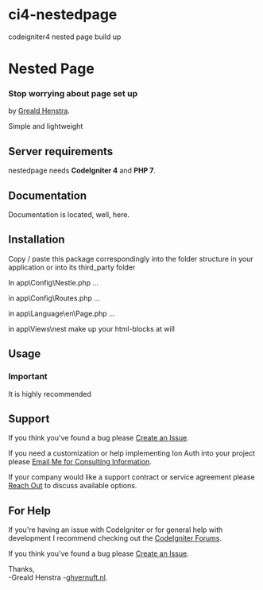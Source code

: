 # ci4-nestedpage
codeigniter4 nested page build up
# Nested Page
### Stop worrying about page set up
by [Greald Henstra](https://ghvernuft.nl).

Simple and lightweight

## Server requirements
nestedpage needs **CodeIgniter 4** and **PHP 7**.

## Documentation
Documentation is located, well, here.

## Installation
Copy / paste this package correspondingly into the folder structure in your application or into its third_party folder

In app\Config\Nestle.php ...

in app\Config\Routes.php ...

in app\Language\en\Page.php ...

in app\Views\nest make up your html-blocks at will

## Usage

### Important
It is highly recommended 


## Support
If you think you've found a bug please [Create an Issue](https://github.com/greald/ci4-nestedpage/issues).

If you need a customization or help implementing Ion Auth into your project please [Email Me for Consulting Information](mailto:greaties@ghvernuft.nl).

If your company would like a support contract or service agreement please [Reach Out](mailto:greaties@ghvernuft.nl) to discuss available options.


## For Help
If you're having an issue with CodeIgniter or for general help with development I recommend checking out the [CodeIgniter Forums](http://forum.codeigniter.com).

If you think you've found a bug please [Create an Issue](https://github.com/greald/ci4-nestedpage/issues).


Thanks,    
-Greald Henstra
-[ghvernuft.nl](https://ghvernuft.nl).
